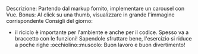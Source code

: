 Descrizione:
Partendo dal markup fornito, implementare un carousel con Vue.
Bonus:
Al click su una thumb, visualizzare in grande l'immagine corrispondente
Consigli del giorno:

- il riciclo è importante per l'ambiente e anche per il codice. Spesso va a braccetto con le funzioni! Sapendole sfruttare bene, l'esercizio si riduce a poche righe :occhiolino::muscolo:
  Buon lavoro e buon divertimento!

